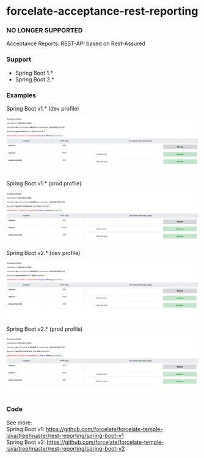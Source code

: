 # forcelate-acceptance-rest-reporting
### NO LONGER SUPPORTED

Acceptance Reports: REST-API based on Rest-Assured

### Support
* Spring Boot 1.*
* Spring Boot 2.*

### Examples

Spring Boot v1.* (dev profile)

<p align="center">
	<img src="https://raw.githubusercontent.com/forcelate/forcelate-acceptance-rest-reporting/master/imgs/v1-dev.png" alt=""/>
</p>

Spring Boot v1.* (prod profile)

<p align="center">
	<img src="https://raw.githubusercontent.com/forcelate/forcelate-acceptance-rest-reporting/master/imgs/v1-prod.png" alt=""/>
</p>

Spring Boot v2.* (dev profile)

<p align="center">
	<img src="https://raw.githubusercontent.com/forcelate/forcelate-acceptance-rest-reporting/master/imgs/v2-dev.png" alt=""/>
</p>

Spring Boot v2.* (prod profile)

<p align="center">
	<img src="https://raw.githubusercontent.com/forcelate/forcelate-acceptance-rest-reporting/master/imgs/v2-prod.png" alt=""/>
</p>

### Code
See more:  
Spring Boot v1: https://github.com/forcelate/forcelate-temple-java/tree/master/rest-reporting/spring-boot-v1  
Spring Boot v2: https://github.com/forcelate/forcelate-temple-java/tree/master/rest-reporting/spring-boot-v2 
